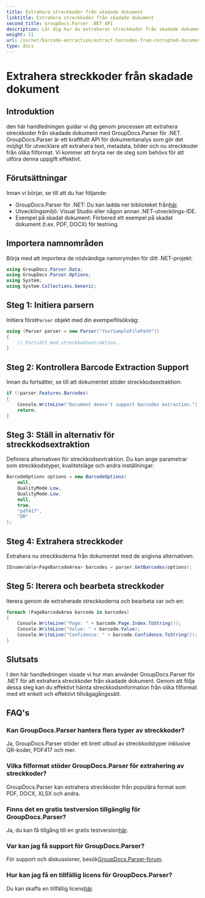 ```yaml
---
title: Extrahera streckkoder från skadade dokument
linktitle: Extrahera streckkoder från skadade dokument
second_title: GroupDocs.Parser .NET API
description: Lär dig hur du extraherar streckkoder från skadade dokument med GroupDocs.Parser för .NET. Omfattande handledning med steg-för-steg-instruktioner.
weight: 11
url: /sv/net/barcode-extraction/extract-barcodes-from-corrupted-document/
type: docs
---
```

# Extrahera streckkoder från skadade dokument

## Introduktion
den här handledningen guidar vi dig genom processen att extrahera streckkoder från skadade dokument med GroupDocs.Parser för .NET. GroupDocs.Parser är ett kraftfullt API för dokumentanalys som gör det möjligt för utvecklare att extrahera text, metadata, bilder och nu streckkoder från olika filformat. Vi kommer att bryta ner de steg som behövs för att utföra denna uppgift effektivt.
## Förutsättningar
Innan vi börjar, se till att du har följande:
-  GroupDocs.Parser för .NET: Du kan ladda ner biblioteket från[här](https://releases.groupdocs.com/parser/net/).
- Utvecklingsmiljö: Visual Studio eller någon annan .NET-utvecklings-IDE.
- Exempel på skadat dokument: Förbered ett exempel på skadat dokument (t.ex. PDF, DOCX) för testning.

## Importera namnområden
Börja med att importera de nödvändiga namnrymden för ditt .NET-projekt:
```csharp
using GroupDocs.Parser.Data;
using GroupDocs.Parser.Options;
using System;
using System.Collections.Generic;
```
## Steg 1: Initiera parsern
 Initiera först`Parser` objekt med din exempelfilsökväg:
```csharp
using (Parser parser = new Parser("YourSampleFilePath"))
{
    // Fortsätt med streckkodsextraktion...
}
```
## Steg 2: Kontrollera Barcode Extraction Support
Innan du fortsätter, se till att dokumentet stöder streckkodsextraktion:
```csharp
if (!parser.Features.Barcodes)
{
    Console.WriteLine("Document doesn't support barcodes extraction.");
    return;
}
```
## Steg 3: Ställ in alternativ för streckkodsextraktion
Definiera alternativen för streckkodsextraktion. Du kan ange parametrar som streckkodstyper, kvalitetsläge och andra inställningar:
```csharp
BarcodeOptions options = new BarcodeOptions(
    null,
    QualityMode.Low,
    QualityMode.Low,
    null,
    true,
    "pdf417",
    "QR"
);
```
## Steg 4: Extrahera streckkoder
Extrahera nu streckkoderna från dokumentet med de angivna alternativen:
```csharp
IEnumerable<PageBarcodeArea> barcodes = parser.GetBarcodes(options);
```
## Steg 5: Iterera och bearbeta streckkoder
Iterera genom de extraherade streckkoderna och bearbeta var och en:
```csharp
foreach (PageBarcodeArea barcode in barcodes)
{
    Console.WriteLine("Page: " + barcode.Page.Index.ToString());
    Console.WriteLine("Value: " + barcode.Value);
    Console.WriteLine("Confidence: " + barcode.Confidence.ToString());
}
```

## Slutsats
I den här handledningen visade vi hur man använder GroupDocs.Parser för .NET för att extrahera streckkoder från skadade dokument. Genom att följa dessa steg kan du effektivt hämta streckkodsinformation från olika filformat med ett enkelt och effektivt tillvägagångssätt.

## FAQ's
### Kan GroupDocs.Parser hantera flera typer av streckkoder?
Ja, GroupDocs.Parser stöder ett brett utbud av streckkodstyper inklusive QR-koder, PDF417 och mer.
### Vilka filformat stöder GroupDocs.Parser för extrahering av streckkoder?
GroupDocs.Parser kan extrahera streckkoder från populära format som PDF, DOCX, XLSX och andra.
### Finns det en gratis testversion tillgänglig för GroupDocs.Parser?
 Ja, du kan få tillgång till en gratis testversion[här](https://releases.groupdocs.com/).
### Var kan jag få support för GroupDocs.Parser?
 För support och diskussioner, besök[GroupDocs.Parser-forum](https://forum.groupdocs.com/c/parser/17).
### Hur kan jag få en tillfällig licens för GroupDocs.Parser?
 Du kan skaffa en tillfällig licens[här](https://purchase.groupdocs.com/temporary-license/).